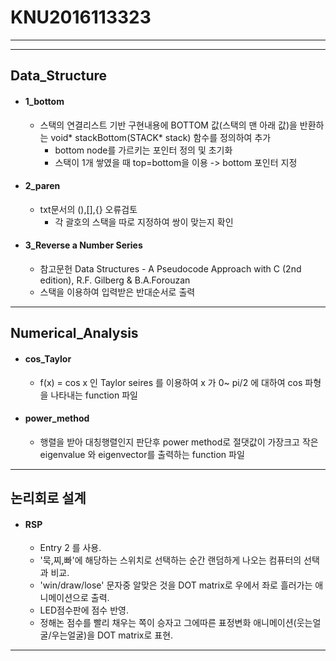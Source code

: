 # KNU2016113323
---
---

## Data_Structure

- #### 1_bottom
  - 스택의 연결리스트 기반 구현내용에 BOTTOM 값(스택의 맨 아래 값)을 반환하는 void* stackBottom(STACK* stack) 함수를 정의하여 추가
    - bottom node를 가르키는 포인터 정의 및 초기화
    - 스택이 1개 쌓였을 때 top=bottom을 이용 -> bottom 포인터 지정
  
- #### 2_paren
  - txt문서의 (),[],{} 오류검토
    - 각 괄호의 스택을 따로 지정하여 쌍이 맞는지 확인
    
- #### 3_Reverse a Number Series
  - 참고문헌 Data Structures - A Pseudocode Approach with C (2nd edition), R.F. Gilberg & B.A.Forouzan
  - 스택을 이용하여 입력받은 반대순서로 출력

---

## Numerical_Analysis

- #### cos_Taylor
  - f(x) = cos x 인 Taylor seires 를 이용하여 x 가 0~ pi/2 에 대하여 cos 파형을 나타내는 function 파일

- #### power_method
  - 행렬을 받아 대칭행렬인지 판단후 power method로 절댓값이 가장크고 작은 eigenvalue 와 eigenvector를 출력하는 function 파일

---

## 논리회로 설계

- #### RSP
  - Entry 2 를 사용. 
  - '묵,찌,빠'에 해당하는 스위치로 선택하는 순간 랜덤하게 나오는 컴퓨터의 선택과 비교. 
  - 'win/draw/lose' 문자중 알맞은 것을 DOT matrix로 우에서 좌로 흘러가는 애니메이션으로 출력.
  - LED점수판에 점수 반영.
  - 정해논 점수를 빨리 채우는 쪽이 승자고 그에따른 표정변화 애니메이션(웃는얼굴/우는얼굴)을 DOT matrix로 표현.

---
